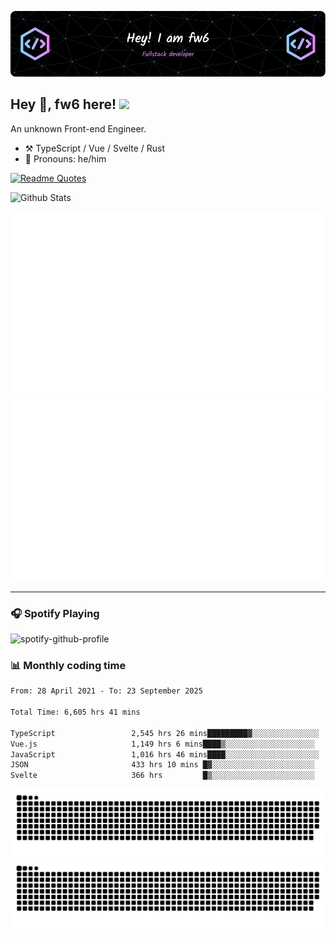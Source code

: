 ![Header](github-header-image.png)

## Hey 👋, fw6 here! <img src="https://github.githubassets.com/images/mona-whisper.gif" height="24" />


An unknown Front-end Engineer.

-   :hammer_and_pick: TypeScript / Vue / Svelte / Rust
-   :man: Pronouns: he/him


[![Readme Quotes](https://quotes-github-readme.vercel.app/api?type=horizontal&theme=algolia)](https://github.com/piyushsuthar/github-readme-quotes)



![Github Stats](https://github-readme-stats.vercel.app/api?username=fw6&bg_color=30,e96443,904e95&title_color=fff&text_color=fff)

![](https://raw.githubusercontent.com/fw6/github-stats-transparent/output/generated/overview.svg)
![](https://raw.githubusercontent.com/fw6/github-stats-transparent/output/generated/languages.svg)


---

### 🎧 Spotify Playing

<!-- ![spotify-github-profile](/img/default.svg) -->

![spotify-github-profile](https://spotify-github-profile.vercel.app/api/view.svg?uid=r6wn4hdvypv0lkzyrj0e0pjct&cover_image=true&theme=default&show_offline=true&background_color=9a10ad&interchange=true&bar_color_cover=true)



### :bar_chart: Monthly coding time 

<!--START_SECTION:waka-->

```txt
From: 28 April 2021 - To: 23 September 2025

Total Time: 6,605 hrs 41 mins

TypeScript                 2,545 hrs 26 mins█████████▓░░░░░░░░░░░░░░░   38.53 %
Vue.js                     1,149 hrs 6 mins████▒░░░░░░░░░░░░░░░░░░░░   17.40 %
JavaScript                 1,016 hrs 46 mins████░░░░░░░░░░░░░░░░░░░░░   15.39 %
JSON                       433 hrs 10 mins █▓░░░░░░░░░░░░░░░░░░░░░░░   06.56 %
Svelte                     366 hrs         █▒░░░░░░░░░░░░░░░░░░░░░░░   05.54 %
```

<!--END_SECTION:waka-->




![github contribution grid snake animation](https://raw.githubusercontent.com/platane/platane/output/github-contribution-grid-snake-dark.svg#gh-dark-mode-only)![github contribution grid snake animation](https://raw.githubusercontent.com/platane/platane/output/github-contribution-grid-snake.svg#gh-light-mode-only)
